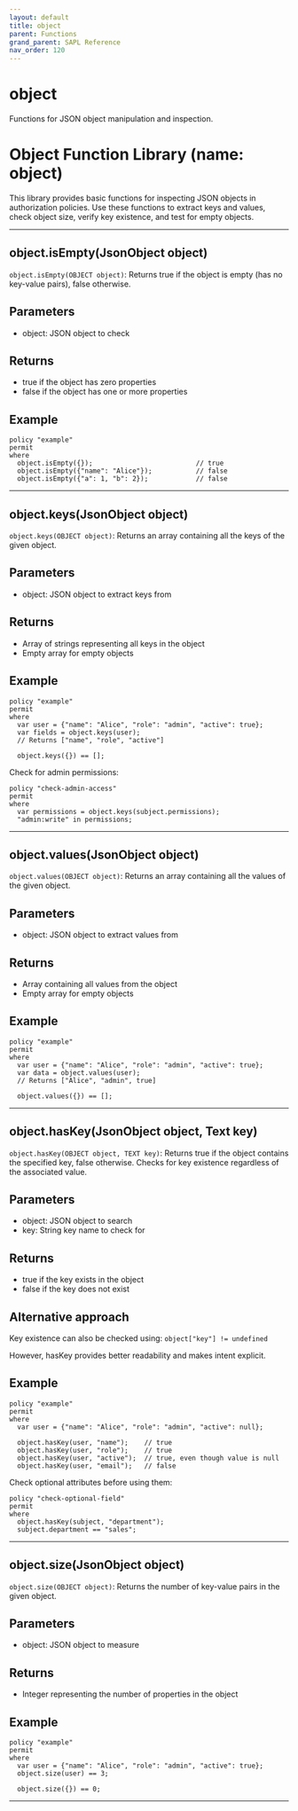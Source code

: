```yaml
---
layout: default
title: object
parent: Functions
grand_parent: SAPL Reference
nav_order: 120
---
```

# object

Functions for JSON object manipulation and inspection.

# Object Function Library (name: object)

This library provides basic functions for inspecting JSON objects in authorization policies.
Use these functions to extract keys and values, check object size, verify key existence,
and test for empty objects.


---

## object.isEmpty(JsonObject object)

```object.isEmpty(OBJECT object)```: Returns true if the object is empty (has no key-value pairs),
false otherwise.

## Parameters

- object: JSON object to check

## Returns

- true if the object has zero properties
- false if the object has one or more properties

## Example

```sapl
policy "example"
permit
where
  object.isEmpty({});                          // true
  object.isEmpty({"name": "Alice"});           // false
  object.isEmpty({"a": 1, "b": 2});            // false
```


---

## object.keys(JsonObject object)

```object.keys(OBJECT object)```: Returns an array containing all the keys of the given object.

## Parameters

- object: JSON object to extract keys from

## Returns

- Array of strings representing all keys in the object
- Empty array for empty objects

## Example

```sapl
policy "example"
permit
where
  var user = {"name": "Alice", "role": "admin", "active": true};
  var fields = object.keys(user);
  // Returns ["name", "role", "active"]

  object.keys({}) == [];
```

Check for admin permissions:

```sapl
policy "check-admin-access"
permit
where
  var permissions = object.keys(subject.permissions);
  "admin:write" in permissions;
```


---

## object.values(JsonObject object)

```object.values(OBJECT object)```: Returns an array containing all the values of the given object.

## Parameters

- object: JSON object to extract values from

## Returns

- Array containing all values from the object
- Empty array for empty objects

## Example

```sapl
policy "example"
permit
where
  var user = {"name": "Alice", "role": "admin", "active": true};
  var data = object.values(user);
  // Returns ["Alice", "admin", true]

  object.values({}) == [];
```


---

## object.hasKey(JsonObject object, Text key)

```object.hasKey(OBJECT object, TEXT key)```: Returns true if the object contains the specified key,
false otherwise. Checks for key existence regardless of the associated value.

## Parameters

- object: JSON object to search
- key: String key name to check for

## Returns

- true if the key exists in the object
- false if the key does not exist

## Alternative approach

Key existence can also be checked using: ```object["key"] != undefined```

However, hasKey provides better readability and makes intent explicit.

## Example

```sapl
policy "example"
permit
where
  var user = {"name": "Alice", "role": "admin", "active": null};

  object.hasKey(user, "name");    // true
  object.hasKey(user, "role");    // true
  object.hasKey(user, "active");  // true, even though value is null
  object.hasKey(user, "email");   // false
```

Check optional attributes before using them:

```sapl
policy "check-optional-field"
permit
where
  object.hasKey(subject, "department");
  subject.department == "sales";
```


---

## object.size(JsonObject object)

```object.size(OBJECT object)```: Returns the number of key-value pairs in the given object.

## Parameters

- object: JSON object to measure

## Returns

- Integer representing the number of properties in the object

## Example

```sapl
policy "example"
permit
where
  var user = {"name": "Alice", "role": "admin", "active": true};
  object.size(user) == 3;

  object.size({}) == 0;
```


---

